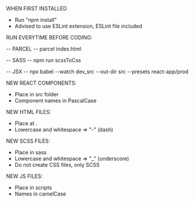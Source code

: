 WHEN FIRST INSTALLED

- Run "npm install"
- Advised to use ESLint extension, ESLint file included

RUN EVERYTIME BEFORE CODING:

-- PARCEL --
parcel index.html

-- SASS --
npm run scssToCss

-- JSX --
npx babel --watch dev_src --out-dir src --presets react-app/prod

NEW REACT COMPONENTS:

- Place in src folder
- Component names in PascalCase

NEW HTML FILES:

- Place at .
- Lowercase and whitespace => "-" (dash)

NEW SCSS FILES:

- Place in sass
- Lowercase and whitespace => "_" (underscore)
- Do not create CSS files, only SCSS

NEW JS FILES:

- Place in scripts
- Names in camelCase
